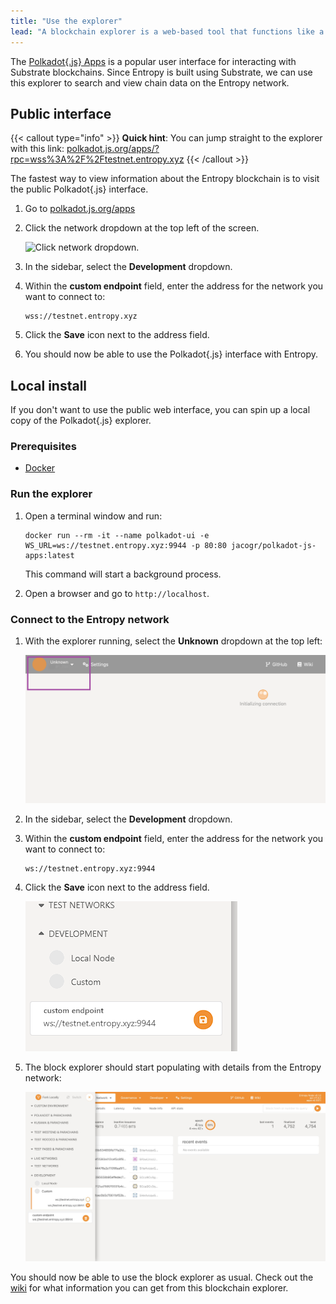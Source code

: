 ```yaml
---
title: "Use the explorer"
lead: "A blockchain explorer is a web-based tool that functions like a search engine specifically designed for blockchain data. The act as an interface, allowing users to quickly search, retrieve, and analyze information on the blockchain. This page explains how to view information about the Entropy network through an explorer."
---
```


The [Polkadot\{.js\} Apps](https://polkadot.js.org/apps) is a popular user interface for interacting with Substrate blockchains. Since Entropy is built using Substrate, we can use this explorer to search and view chain data on the Entropy network.

## Public interface

{{< callout type="info" >}}
**Quick hint**: You can jump straight to the explorer with this link: [polkadot.js.org/apps/?rpc=wss%3A%2F%2Ftestnet.entropy.xyz](https://polkadot.js.org/apps/?rpc=wss%3A%2F%2Ftestnet.entropy.xyz)
{{< /callout >}}

The fastest way to view information about the Entropy blockchain is to visit the public Polkadot\{.js\} interface.

1. Go to [polkadot.js.org/apps](https://polkadot.js.org/apps/#/explorer)
1. Click the network dropdown at the top left of the screen.

    ![Click network dropdown.](./images/use-the-explorer-click-network-dropdown.png)

1. In the sidebar, select the **Development** dropdown.
1. Within the **custom endpoint** field, enter the address for the network you want to connect to:

   ```plaintext
   wss://testnet.entropy.xyz
   ```

1. Click the **Save** icon next to the address field.
1. You should now be able to use the Polkadot\{.js\} interface with Entropy.

## Local install

If you don't want to use the public web interface, you can spin up a local copy of the Polkadot\{.js\} explorer.

### Prerequisites

- [Docker](https://docker.com)

### Run the explorer

1. Open a terminal window and run:

   ```shell
   docker run --rm -it --name polkadot-ui -e WS_URL=ws://testnet.entropy.xyz:9944 -p 80:80 jacogr/polkadot-js-apps:latest
   ```

   This command will start a background process.

1. Open a browser and go to `http://localhost`.

### Connect to the Entropy network

1. With the explorer running, select the **Unknown** dropdown at the top left:

   ![Front-page with dropdown highlighted.](./images/front-page.png)

1. In the sidebar, select the **Development** dropdown.
1. Within the **custom endpoint** field, enter the address for the network you want to connect to:

   ```plaintext
   ws://testnet.entropy.xyz:9944
   ```

1. Click the **Save** icon next to the address field.

   ![Front-page with a populated address field.](./images/enter-testnet-address.png)

1. The block explorer should start populating with details from the Entropy network:

   ![A functioning blockchain explorer window.](./images/functioning-block-explorer.png)

You should now be able to use the block explorer as usual. Check out the [wiki](https://wiki.polkadot.network/) for what information you can get from this blockchain explorer.
